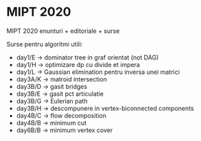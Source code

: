 # MIPT 2020
 MIPT 2020 enunturi + editoriale + surse

Surse pentru algoritmi utili:

- day1/E -> dominator tree in graf orientat (not DAG)
- day1/H -> optimizare dp cu divide et impera
- day1/L -> Gaussian elimination pentru inversa unei matrici
- day3A/K -> matroid intersection
- day3B/D -> gasit bridges
- day3B/E -> gasit pct articulatie
- day3B/G -> Eulerian path
- day3B/H -> descompunere in vertex-biconnected components
- day4B/C -> flow decomposition
- day4B/B -> minimum cut
- day6B/B -> minimum vertex cover
